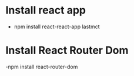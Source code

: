 # Install react app
- npm install react-react-app lastmct

# Install React Router Dom
-npm install react-router-dom

